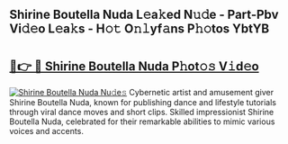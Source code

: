 ## Shirine Boutella Nuda L𝚎a𝚔ed N𝚞𝚍e - Part-Pbv Vi𝚍𝚎o L𝚎a𝚔s - H𝚘𝚝 O𝚗𝚕yf𝚊ns P𝚑𝚘tos YbtYB

# <h2><a href="http://kfaqus.oniu.top/?m=Shirine+Boutella+Nuda">🔗👉 🔴 Shirine Boutella Nuda P𝚑ot𝚘𝚜 V𝚒d𝚎o</a></h2>

[![Shirine Boutella Nuda Nu𝚍e𝚜](https://i.imgur.com/0qMVB7G.gif)](http://kfaqus.oniu.top/?m=Shirine+Boutella+Nuda)
Cybernetic artist and amusement giver Shirine Boutella Nuda, known for publishing dance and lifestyle tutorials through viral dance moves and short clips. Skilled impressionist Shirine Boutella Nuda, celebrated for their remarkable abilities to mimic various voices and accents.  
